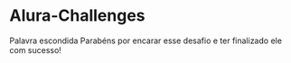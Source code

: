 # Alura-Challenges




Palavra escondida
Parabéns por encarar esse desafio e ter finalizado ele com sucesso!
